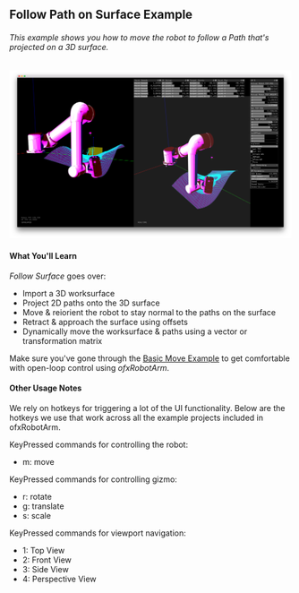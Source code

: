 
## Follow Path on Surface Example


###### This example shows you how to move the robot to follow a Path that's projected on a 3D surface.

![screenshot](screengrab-surface.png)

#### What You'll Learn
_Follow Surface_ goes over:
  *  Import a 3D worksurface
  *  Project 2D paths onto the 3D surface
  *  Move & reiorient the robot to stay normal to the paths on the surface
  *  Retract & approach the surface using offsets
  *  Dynamically move the worksurface & paths using a vector or transformation matrix


Make sure you've gone through the [Basic Move Example](https://github.com/danzeeeman/robotArmRepo/tree/master/example-basic-move) to get comfortable with open-loop control using _ofxRobotArm_.




#### Other Usage Notes
We rely on hotkeys for triggering a lot of the UI functionality. Below are the hotkeys we use that work across all the example projects included in ofxRobotArm.

KeyPressed commands for controlling the robot:
- m: move

KeyPressed commands for controlling gizmo:
- r: rotate
- g: translate
- s: scale

KeyPressed commands for viewport navigation:
- 1: Top View
- 2: Front View
- 3: Side View
- 4: Perspective View
